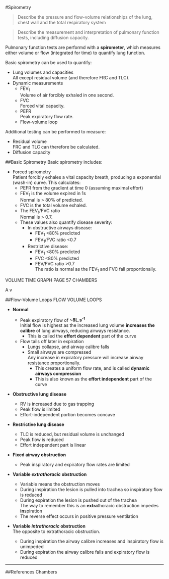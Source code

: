 #Spirometry

> Describe the pressure and flow-volume relationships of the lung, chest wall and the total respiratory system

<!--></!-->

> Describe the measurement and interpretation of pulmonary function tests, including diffusion capacity.

Pulmonary function tests are performd with a **spirometer**, which measures either volume or flow (integrated for time) to quantify lung function.

Basic spirometry can be used to quantify:
* Lung volumes and capacities  
All except residual volume (and therefore FRC and TLC).
* Dynamic measurements
    * FEV<sub>1</sub>  
    Volume of air forcibly exhaled in one second.
    * FVC  
    Forced vital capacity.
    * PEFR  
    Peak expiratory flow rate.
    * Flow-volume loop

Additional testing can be performed to measure:
* Residual volume  
FRC and TLC can therefore be calculated.
* Diffusion capacity

##Basic Spirometry
Basic spirometry includes:
* Forced spirometry  
Patient forcibly exhales a vital capacity breath, producing a exponential (wash-in) curve. This calculates:
    * PEFR from the gradient at time 0 (assuming maximal effort)
    * FEV<sub>1</sub> is the volume expired in 1s  
    Normal is > 80% of predicted.
    * FVC is the total volume exhaled.
    * The FEV<sub>1</sub>/FVC ratio  
    Normal is > 0.7.
    * These values also quantify disease severity:
      * In obstructive airways disease:
        * FEV<sub>1</sub> <80% predicted
        * FEV<sub>1</sub>/FVC ratio <0.7
      * Restrictive disease:
        * FEV<sub>1</sub> <80% predicted
        * FVC <80% predicted
        * FEV/FVC ratio >0.7  
        The ratio is normal as the FEV<sub>1</sub> and FVC fall proportionally.


 
 VOLUME TIME GRAPH PAGE 57 CHAMBERS




A v

##Flow-Volume Loops
FLOW VOLUME LOOPS

* **Normal**
  * Peak expiratory flow of **~8L.s<sup>-1</sup>**  
  Initial flow is highest as the increased lung volume **increases the calibre** of lung airways, reducing airways resistance.
    * This is called the **effort dependent** part of the curve
  * Flow tails off later in expiration  
    * Lungs collapse, and airway calibre falls
    * Small airways are compressed  
    Any increase in expiratory pressure will increase airway resistance proportionally.
      * This creates a uniform flow rate, and is called **dynamic airways compression**
      * This is also known as the **effort independent** part of the curve
  
  
* **Obstructive lung disease**  
  * RV is increased due to gas trapping
  * Peak flow is limited
  * Effort-independent portion becomes concave
   
   
* **Restrictive lung disease**
  * TLC is reduced, but residual volume is unchanged
  * Peak flow is reduced
  * Effort independent part is linear


* **Fixed airway obstruction**  
  * Peak inspiratory and expiratory flow rates are limited


* **Variable *extrathoracic* obstruction**  
  * Variable means the obstruction moves
  * During inspiration the lesion is pulled into trachea so inspiratory flow is reduced
  * During expiration the lesion is pushed out of the trachea  
  The way to remember this is an **extra**thoracic obstruction impedes **in**spiration
  * The reverse effect occurs in positive pressure ventilation


* **Variable *intrathoracic* obstruction**  
The opposite to extrathoracic obstruction.
  * During inspiration the airway calibre increases and inspiratory flow is unimpeded
  * During expiration the airway calibre falls and expiratory flow is reduced

---
##References
Chambers